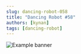 ```yaml
---
slug: dancing-robot-058
title: "Dancing Robot #58"
authors: [kynan]
tags: [dancing-robot]
---
```


![Example banner](/img/stories/dancing-robot_new/058.png)

